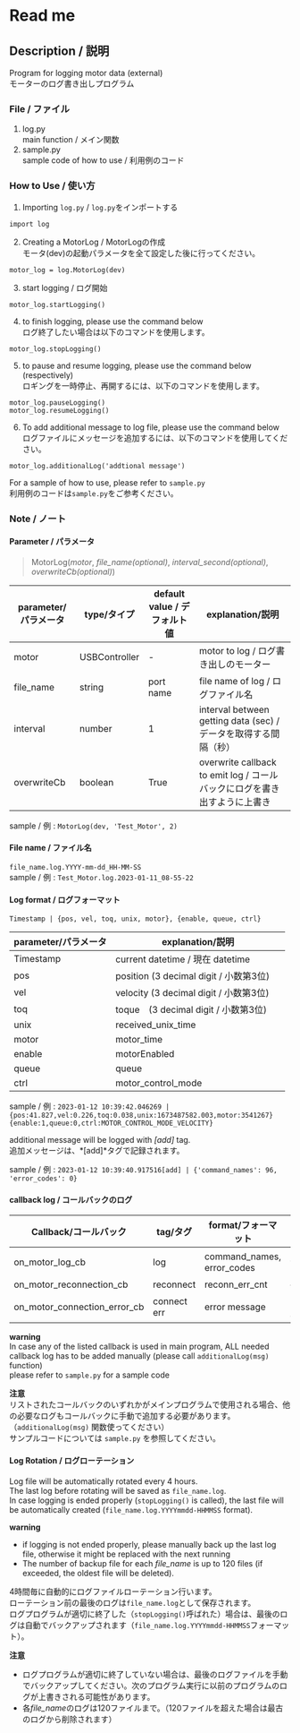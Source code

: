 # Read me 

## Description / 説明
Program for logging motor data (external)  
モーターのログ書き出しプログラム  

### File / ファイル
1. log.py  
main function / メイン関数
2. sample.py  
sample code of how to use / 利用例のコード 

### How to Use / 使い方
1. Importing `log.py` / `log.py`をインポートする
```
import log
```
2. Creating a MotorLog / MotorLogの作成  
モータ(dev)の起動パラメータを全て設定した後に行ってください。  
  
```
motor_log = log.MotorLog(dev)
```
3. start logging / ログ開始
```
motor_log.startLogging()
```
4. to finish logging, please use the command below  
ログ終了したい場合は以下のコマンドを使用します。  
```
motor_log.stopLogging()
```
5. to pause and resume logging, please use the command below (respectively)  
ロギングを一時停止、再開するには、以下のコマンドを使用します。  
```
motor_log.pauseLogging()
motor_log.resumeLogging()
```

6. To add additional message to log file, please use the command below  
ログファイルにメッセージを追加するには、以下のコマンドを使用してください。 
```
motor_log.additionalLog('addtional message')
```

For a sample of how to use, please refer to `sample.py`  
利用例のコードは`sample.py`をご参考ください。

### Note / ノート
#### Parameter / パラメータ
> MotorLog(*motor*, *file_name(optional)*, *interval_second(optional)*, *overwriteCb(optional)*)

| parameter/パラメータ | type/タイプ      | default value / デフォルト値 | explanation/説明                                        |
|-----------------|---------------|------------------------|-------------------------------------------------------|
| motor           | USBController | -                      | motor to log / ログ書き出しのモーター                            |              
| file_name       | string        | port name              | file name of log / ログファイル名                            |
| interval        | number        | 1                      | interval between getting data (sec) / データを取得する間隔（秒）      |
| overwriteCb     | boolean       | True                   | overwrite callback to emit log / コールバックにログを書き出すように上書き |


sample / 例 : `MotorLog(dev, 'Test_Motor', 2)`

#### File name / ファイル名
`file_name.log.YYYY-mm-dd_HH-MM-SS`  
sample / 例 : `Test_Motor.log.2023-01-11_08-55-22`  

#### Log format / ログフォーマット
`Timestamp | {pos, vel, toq, unix, motor}, {enable, queue, ctrl}`  

| parameter/パラメータ | explanation/説明                       |
|-----------------|--------------------------------------|
| Timestamp       | current datetime / 現在 datetime       |
| pos             | position (3 decimal digit / 小数第3位)   |
| vel             | velocity (3 decimal digit / 小数第3位) 　 | 
| toq             | toque　(3 decimal digit / 小数第3位) 　    |
| unix            | received_unix_time                   |
| motor           | motor_time                           |
| enable          | motorEnabled                         |
| queue           | queue                                |
| ctrl            | motor_control_mode                   |

sample / 例 : 
`2023-01-12 10:39:42.046269 | {pos:41.827,vel:0.226,toq:0.038,unix:1673487582.003,motor:3541267}{enable:1,queue:0,ctrl:MOTOR_CONTROL_MODE_VELOCITY}`  

additional message will be logged with *[add]* tag.  
追加メッセージは、*[add]*タグで記録されます。  
  
sample / 例 : 
`2023-01-12 10:39:40.917516[add] | {'command_names': 96, 'error_codes': 0}`

#### callback log / コールバックのログ
| Callback/コールバック                   | tag/タグ      | format/フォーマット              | sample/例                                  |
|-----------------------------------|-------------|----------------------------|-------------------------------------------|
| on_motor_log_cb                   | log         | command_names, error_codes | `{'command_names': 96, 'error_codes': 0}` |
| on_motor_reconnection_cb          | reconnect   | reconn_err_cnt             | `4`                                       |
| on_motor_connection_error_cb      | connect err | error message              | `[Errno 5] Input/output error`            |

**warning**  
In case any of the listed callback is used in main program, ALL needed callback log has to be added manually
(please call `additionalLog(msg)` function)  
please refer to `sample.py` for a sample code

**注意**  
リストされたコールバックのいずれかがメインプログラムで使用される場合、他の必要なログもコールバックに手動で追加する必要があります。  
（`additionalLog(msg)` 関数使ってください）  
サンプルコードについては `sample.py` を参照してください。  



#### Log Rotation / ログローテーション
Log file will be automatically rotated every 4 hours.  
The last log before rotating will be saved as `file_name.log`.  
In case logging is ended properly (`stopLogging()` is called), the last file will be automatically created (`file_name.log.YYYYmmdd-HHMMSS` format).  
  
**warning**  
- if logging is not ended properly, please manually back up the last log file, otherwise it might be replaced with the next running  
- The number of backup file for each *file_name* is up to 120 files (if exceeded, the oldest file will be deleted).  
  
4時間毎に自動的にログファイルローテーション行います。  
ローテーション前の最後のログは`file_name.log`として保存されます。  
ログプログラムが適切に終了した（`stopLogging()`呼ばれた）場合は、最後のログは自動でバックアップされます（`file_name.log.YYYYmmdd-HHMMSS`フォーマット）。  
  
**注意**  
- ログプログラムが適切に終了していない場合は、最後のログファイルを手動でバックアップしてください。次のプログラム実行に以前のプログラムのログが上書きされる可能性があります。  
- 各*file_name*のログは120ファイルまで。（120ファイルを超えた場合は最古のログから削除されます）